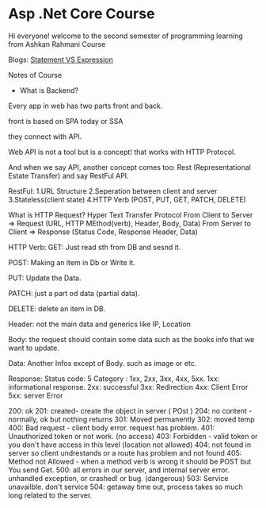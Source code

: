 # Asp .Net Core Course
Hi everyone! welcome to the second semester of programming learning from Ashkan Rahmani Course

Blogs:
 <a href="https://www.freecodecamp.org/news/statement-vs-expression-whats-the-difference-in-programming/#:~:text=Expressions%20are%20unique%20in%20meaning,of%20code%20is%20a%20statement.">Statement VS Expression</a>

Notes of Course

- What is Backend?

Every app in web has two parts front and back. 

front is based on SPA today or SSA

they connect with API.

Web API is not a tool but is a concept! that works with HTTP Protocol.

And when we say API, another concept comes too: Rest (Representational Estate Transfer) and say RestFul API.

RestFul:
1.URL Structure
2.Seperation between client and server
3.Stateless(client state)
4.HTTP Verb (POST, PUT, GET, PATCH, DELETE)

What is HTTP Request? 
Hyper Text Transfer Protocol
From Client to Server => Request (URL, HTTP MEthod(verb), Header, Body, Data)
From Server to Client => Response (Status Code, Response Header, Data)

HTTP Verb: 
GET: Just read sth from DB and sesnd it.

POST: Making an item in Db or Write it.

PUT: Update the Data.

PATCH: just a part od data (partial data).

DELETE: delete an item in DB.

Header: not the main data and generics like IP, Location

Body: the request should contain some data such as the books info that we want to update.

Data: Another Infos except of Body. such as image or etc.


Response: 
Status code: 5 Category : 1xx, 2xx, 3xx, 4xx, 5xx.
1xx: informational response.
2xx: successful
3xx: Redirection
4xx: Client Error
5xx: server Error

200: ok
201: created- create the object in server ( POst )
204: no content - normally, ok but nothing returns
301: Moved permanently 
302: moved temp
400: Bad request - client body error. request has problem. 
401: Unauthorized token or not work. (no access)
403: Forbidden - valid token or you don't have access in this level (location not allowed)
404: not found in server so client undrestands or a route has problem and not found
405: Method  not Allowed - when a method verb is wrong it should be POST but You send Get.
500: all errors in our server, and internal server error. unhandled exception, or crashed! or bug. (dangerous)
503: Service unavailble. don't service
504: getaway time out, process takes so much long related to the server.

















